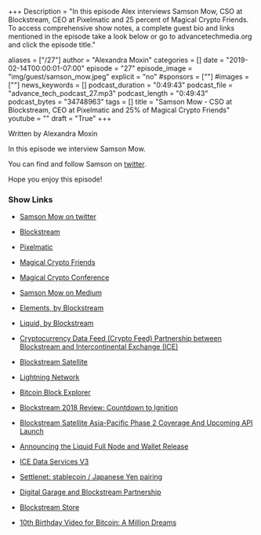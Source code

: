 +++
Description = "In this episode Alex interviews Samson Mow, CSO at Blockstream, CEO at Pixelmatic and 25 percent of Magical Crypto Friends. To access comprehensive show notes, a complete guest bio and links mentioned in the episode take a look below or go to advancetechmedia.org and click the episode title."

aliases = ["/27"]
author = "Alexandra Moxin"
categories = []
date = "2019-02-14T00:00:01-07:00"
episode = "27"
episode_image = "img/guest/samson_mow.jpeg"
explicit = "no"
#sponsors = [""]
#images = [""]
news_keywords = []
podcast_duration = "0:49:43"
podcast_file = "advance_tech_podcast_27.mp3"
podcast_length = "0:49:43"
podcast_bytes = "34748963"
tags = []
title = "Samson Mow - CSO at Blockstream, CEO at Pixelmatic and 25% of Magical Crypto Friends"
youtube = ""
draft = "True"
+++

Written by Alexandra Moxin

In this episode we interview Samson Mow.

You can find and follow Samson on [twitter](https://twitter.com/Excellion).

Hope you enjoy this episode!

### Show Links

* [Samson Mow on twitter](https://twitter.com/Excellion)
* [Blockstream](https://blockstream.com/)
* [Pixelmatic](https://www.pixelmatic.com/)
* [Magical Crypto Friends](https://www.youtube.com/c/MagicalCryptoFriends)
* [Magical Crypto Conference](https://www.magicalcryptoconference.com/)
* [Samson Mow on Medium](https://medium.com/@Excellion)

* [Elements, by Blockstream](https://blockstream.com/elements/)
* [Liquid, by Blockstream](https://blockstream.com/liquid/)
* [Cryptocurrency Data Feed (Crypto Feed) Partnership between Blockstream and Intercontinental Exchange (ICE)](https://blockstream.com/cryptofeed/)
* [Blockstream Satellite](https://blockstream.com/satellite/)
* [Lightning Network](https://blockstream.com/lightning/)
* [Bitcoin Block Explorer](https://blockstream.info/)

* [Blockstream 2018 Review: Countdown to Ignition](https://blockstream.com/2019/01/03/blockstream-2018-review/)
* [Blockstream Satellite Asia-Pacific Phase 2 Coverage And Upcoming API Launch](https://blockstream.com/2018/12/17/Blockstream-satellite-asia-pacific-phase-2-coverage/)
* [Announcing the Liquid Full Node and Wallet Release](https://blockstream.com/2018/11/06/liquid-full-node-and-wallet-release/)

* [ICE Data Services V3]()
* [Settlenet: stablecoin / Japanese Yen pairing]()
* [Digital Garage and Blockstream Partnership](https://www.prnewswire.com/news-releases/digital-garage-and-blockstream-expand-partnership-to-accelerate-cryptocurrency-and-blockchain-deployments-in-japan-300559984.html)
* [Blockstream Store](https://store.blockstream.com/)
* [10th Birthday Video for Bitcoin: A Million Dreams](https://www.youtube.com/watch?v=vBCVMwQpsXQ)
    
